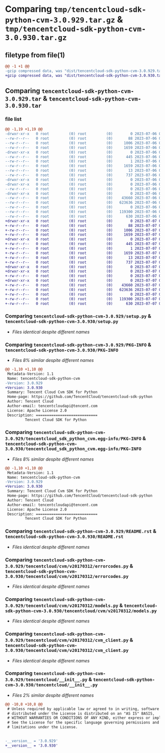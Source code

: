 # Comparing `tmp/tencentcloud-sdk-python-cvm-3.0.929.tar.gz` & `tmp/tencentcloud-sdk-python-cvm-3.0.930.tar.gz`

## filetype from file(1)

```diff
@@ -1 +1 @@
-gzip compressed data, was "dist/tencentcloud-sdk-python-cvm-3.0.929.tar", last modified: Thu Jul  6 00:23:47 2023, max compression
+gzip compressed data, was "dist/tencentcloud-sdk-python-cvm-3.0.930.tar", last modified: Fri Jul  7 00:21:28 2023, max compression
```

## Comparing `tencentcloud-sdk-python-cvm-3.0.929.tar` & `tencentcloud-sdk-python-cvm-3.0.930.tar`

### file list

```diff
@@ -1,19 +1,19 @@
-drwxr-xr-x   0 root         (0) root         (0)        0 2023-07-06 00:23:47.000000 tencentcloud-sdk-python-cvm-3.0.929/
--rw-r--r--   0 root         (0) root         (0)       88 2023-07-06 00:23:47.000000 tencentcloud-sdk-python-cvm-3.0.929/setup.cfg
--rw-r--r--   0 root         (0) root         (0)     1006 2023-07-06 00:23:47.000000 tencentcloud-sdk-python-cvm-3.0.929/setup.py
--rw-r--r--   0 root         (0) root         (0)     1659 2023-07-06 00:23:47.000000 tencentcloud-sdk-python-cvm-3.0.929/PKG-INFO
-drwxr-xr-x   0 root         (0) root         (0)        0 2023-07-06 00:23:47.000000 tencentcloud-sdk-python-cvm-3.0.929/tencentcloud_sdk_python_cvm.egg-info/
--rw-r--r--   0 root         (0) root         (0)      445 2023-07-06 00:23:47.000000 tencentcloud-sdk-python-cvm-3.0.929/tencentcloud_sdk_python_cvm.egg-info/SOURCES.txt
--rw-r--r--   0 root         (0) root         (0)        1 2023-07-06 00:23:47.000000 tencentcloud-sdk-python-cvm-3.0.929/tencentcloud_sdk_python_cvm.egg-info/dependency_links.txt
--rw-r--r--   0 root         (0) root         (0)     1659 2023-07-06 00:23:47.000000 tencentcloud-sdk-python-cvm-3.0.929/tencentcloud_sdk_python_cvm.egg-info/PKG-INFO
--rw-r--r--   0 root         (0) root         (0)       13 2023-07-06 00:23:47.000000 tencentcloud-sdk-python-cvm-3.0.929/tencentcloud_sdk_python_cvm.egg-info/top_level.txt
--rw-r--r--   0 root         (0) root         (0)      737 2023-07-06 00:23:47.000000 tencentcloud-sdk-python-cvm-3.0.929/README.rst
-drwxr-xr-x   0 root         (0) root         (0)        0 2023-07-06 00:23:47.000000 tencentcloud-sdk-python-cvm-3.0.929/tencentcloud/
-drwxr-xr-x   0 root         (0) root         (0)        0 2023-07-06 00:23:47.000000 tencentcloud-sdk-python-cvm-3.0.929/tencentcloud/cvm/
--rw-r--r--   0 root         (0) root         (0)        0 2023-07-06 00:23:47.000000 tencentcloud-sdk-python-cvm-3.0.929/tencentcloud/cvm/__init__.py
-drwxr-xr-x   0 root         (0) root         (0)        0 2023-07-06 00:23:47.000000 tencentcloud-sdk-python-cvm-3.0.929/tencentcloud/cvm/v20170312/
--rw-r--r--   0 root         (0) root         (0)    43660 2023-07-06 00:23:47.000000 tencentcloud-sdk-python-cvm-3.0.929/tencentcloud/cvm/v20170312/errorcodes.py
--rw-r--r--   0 root         (0) root         (0)   623636 2023-07-06 00:23:47.000000 tencentcloud-sdk-python-cvm-3.0.929/tencentcloud/cvm/v20170312/models.py
--rw-r--r--   0 root         (0) root         (0)        0 2023-07-06 00:23:47.000000 tencentcloud-sdk-python-cvm-3.0.929/tencentcloud/cvm/v20170312/__init__.py
--rw-r--r--   0 root         (0) root         (0)   119300 2023-07-06 00:23:47.000000 tencentcloud-sdk-python-cvm-3.0.929/tencentcloud/cvm/v20170312/cvm_client.py
--rw-r--r--   0 root         (0) root         (0)      630 2023-07-06 00:23:47.000000 tencentcloud-sdk-python-cvm-3.0.929/tencentcloud/__init__.py
+drwxr-xr-x   0 root         (0) root         (0)        0 2023-07-07 00:21:28.000000 tencentcloud-sdk-python-cvm-3.0.930/
+-rw-r--r--   0 root         (0) root         (0)       88 2023-07-07 00:21:28.000000 tencentcloud-sdk-python-cvm-3.0.930/setup.cfg
+-rw-r--r--   0 root         (0) root         (0)     1006 2023-07-07 00:21:28.000000 tencentcloud-sdk-python-cvm-3.0.930/setup.py
+-rw-r--r--   0 root         (0) root         (0)     1659 2023-07-07 00:21:28.000000 tencentcloud-sdk-python-cvm-3.0.930/PKG-INFO
+drwxr-xr-x   0 root         (0) root         (0)        0 2023-07-07 00:21:28.000000 tencentcloud-sdk-python-cvm-3.0.930/tencentcloud_sdk_python_cvm.egg-info/
+-rw-r--r--   0 root         (0) root         (0)      445 2023-07-07 00:21:28.000000 tencentcloud-sdk-python-cvm-3.0.930/tencentcloud_sdk_python_cvm.egg-info/SOURCES.txt
+-rw-r--r--   0 root         (0) root         (0)        1 2023-07-07 00:21:28.000000 tencentcloud-sdk-python-cvm-3.0.930/tencentcloud_sdk_python_cvm.egg-info/dependency_links.txt
+-rw-r--r--   0 root         (0) root         (0)     1659 2023-07-07 00:21:28.000000 tencentcloud-sdk-python-cvm-3.0.930/tencentcloud_sdk_python_cvm.egg-info/PKG-INFO
+-rw-r--r--   0 root         (0) root         (0)       13 2023-07-07 00:21:28.000000 tencentcloud-sdk-python-cvm-3.0.930/tencentcloud_sdk_python_cvm.egg-info/top_level.txt
+-rw-r--r--   0 root         (0) root         (0)      737 2023-07-07 00:21:28.000000 tencentcloud-sdk-python-cvm-3.0.930/README.rst
+drwxr-xr-x   0 root         (0) root         (0)        0 2023-07-07 00:21:28.000000 tencentcloud-sdk-python-cvm-3.0.930/tencentcloud/
+drwxr-xr-x   0 root         (0) root         (0)        0 2023-07-07 00:21:28.000000 tencentcloud-sdk-python-cvm-3.0.930/tencentcloud/cvm/
+-rw-r--r--   0 root         (0) root         (0)        0 2023-07-07 00:21:28.000000 tencentcloud-sdk-python-cvm-3.0.930/tencentcloud/cvm/__init__.py
+drwxr-xr-x   0 root         (0) root         (0)        0 2023-07-07 00:21:28.000000 tencentcloud-sdk-python-cvm-3.0.930/tencentcloud/cvm/v20170312/
+-rw-r--r--   0 root         (0) root         (0)    43660 2023-07-07 00:21:28.000000 tencentcloud-sdk-python-cvm-3.0.930/tencentcloud/cvm/v20170312/errorcodes.py
+-rw-r--r--   0 root         (0) root         (0)   623636 2023-07-07 00:21:28.000000 tencentcloud-sdk-python-cvm-3.0.930/tencentcloud/cvm/v20170312/models.py
+-rw-r--r--   0 root         (0) root         (0)        0 2023-07-07 00:21:28.000000 tencentcloud-sdk-python-cvm-3.0.930/tencentcloud/cvm/v20170312/__init__.py
+-rw-r--r--   0 root         (0) root         (0)   119300 2023-07-07 00:21:28.000000 tencentcloud-sdk-python-cvm-3.0.930/tencentcloud/cvm/v20170312/cvm_client.py
+-rw-r--r--   0 root         (0) root         (0)      630 2023-07-07 00:21:28.000000 tencentcloud-sdk-python-cvm-3.0.930/tencentcloud/__init__.py
```

### Comparing `tencentcloud-sdk-python-cvm-3.0.929/setup.py` & `tencentcloud-sdk-python-cvm-3.0.930/setup.py`

 * *Files identical despite different names*

### Comparing `tencentcloud-sdk-python-cvm-3.0.929/PKG-INFO` & `tencentcloud-sdk-python-cvm-3.0.930/PKG-INFO`

 * *Files 8% similar despite different names*

```diff
@@ -1,10 +1,10 @@
 Metadata-Version: 1.1
 Name: tencentcloud-sdk-python-cvm
-Version: 3.0.929
+Version: 3.0.930
 Summary: Tencent Cloud Cvm SDK for Python
 Home-page: https://github.com/TencentCloud/tencentcloud-sdk-python
 Author: Tencent Cloud
 Author-email: tencentcloudapi@tencent.com
 License: Apache License 2.0
 Description: ============================
         Tencent Cloud SDK for Python
```

### Comparing `tencentcloud-sdk-python-cvm-3.0.929/tencentcloud_sdk_python_cvm.egg-info/PKG-INFO` & `tencentcloud-sdk-python-cvm-3.0.930/tencentcloud_sdk_python_cvm.egg-info/PKG-INFO`

 * *Files 8% similar despite different names*

```diff
@@ -1,10 +1,10 @@
 Metadata-Version: 1.1
 Name: tencentcloud-sdk-python-cvm
-Version: 3.0.929
+Version: 3.0.930
 Summary: Tencent Cloud Cvm SDK for Python
 Home-page: https://github.com/TencentCloud/tencentcloud-sdk-python
 Author: Tencent Cloud
 Author-email: tencentcloudapi@tencent.com
 License: Apache License 2.0
 Description: ============================
         Tencent Cloud SDK for Python
```

### Comparing `tencentcloud-sdk-python-cvm-3.0.929/README.rst` & `tencentcloud-sdk-python-cvm-3.0.930/README.rst`

 * *Files identical despite different names*

### Comparing `tencentcloud-sdk-python-cvm-3.0.929/tencentcloud/cvm/v20170312/errorcodes.py` & `tencentcloud-sdk-python-cvm-3.0.930/tencentcloud/cvm/v20170312/errorcodes.py`

 * *Files identical despite different names*

### Comparing `tencentcloud-sdk-python-cvm-3.0.929/tencentcloud/cvm/v20170312/models.py` & `tencentcloud-sdk-python-cvm-3.0.930/tencentcloud/cvm/v20170312/models.py`

 * *Files identical despite different names*

### Comparing `tencentcloud-sdk-python-cvm-3.0.929/tencentcloud/cvm/v20170312/cvm_client.py` & `tencentcloud-sdk-python-cvm-3.0.930/tencentcloud/cvm/v20170312/cvm_client.py`

 * *Files identical despite different names*

### Comparing `tencentcloud-sdk-python-cvm-3.0.929/tencentcloud/__init__.py` & `tencentcloud-sdk-python-cvm-3.0.930/tencentcloud/__init__.py`

 * *Files 2% similar despite different names*

```diff
@@ -10,8 +10,8 @@
 # Unless required by applicable law or agreed to in writing, software
 # distributed under the License is distributed on an "AS IS" BASIS,
 # WITHOUT WARRANTIES OR CONDITIONS OF ANY KIND, either express or implied.
 # See the License for the specific language governing permissions and
 # limitations under the License.
 
 
-__version__ = '3.0.929'
+__version__ = '3.0.930'
```

